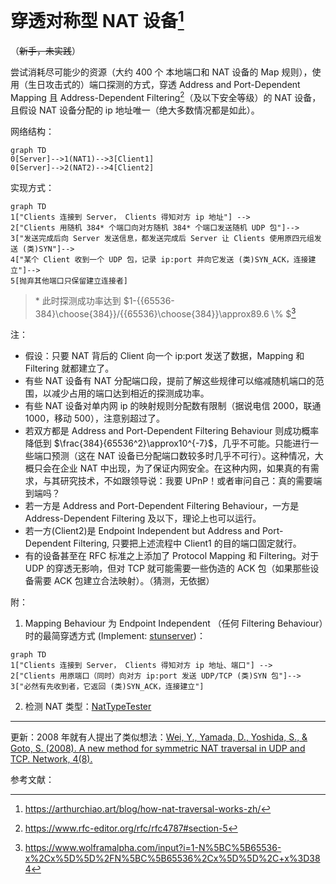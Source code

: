 

# 穿透对称型 NAT 设备[^1]

（~~新手，未实践~~）

尝试消耗尽可能少的资源（大约 400 个 本地端口和 NAT 设备的 Map 规则），使用（生日攻击式的）端口探测的方式，穿透 Address and Port-Dependent Mapping 且 Address-Dependent Filtering[^2]（及以下安全等级）的 NAT 设备，且假设 NAT 设备分配的 ip 地址唯一（绝大多数情况都是如此）。

网络结构：

```mermaid
graph TD
0[Server]-->1(NAT1)-->3[Client1]
0[Server]-->2(NAT2)-->4[Client2]
```

实现方式：

```mermaid
graph TD
1["Clients 连接到 Server， Clients 得知对方 ip 地址"] -->
2["Clients 用随机 384* 个端口向对方随机 384* 个端口发送随机 UDP 包"]-->
3["发送完成后向 Server 发送信息，都发送完成后 Server 让 Clients 使用原四元组发送 (类)SYN"]-->
4["某个 Client 收到一个 UDP 包，记录 ip:port 并向它发送 (类)SYN_ACK，连接建立"]-->
5[抛弃其他端口只保留建立连接者]
```

> \* 此时探测成功率达到 $1-{{65536-384}\choose{384}}/{{65536}\choose{384}}\approx89.6 \\% $[^3]

注：

- 假设：只要 NAT 背后的 Client 向一个 ip:port 发送了数据，Mapping 和 Filtering 就都建立了。
- 有些 NAT 设备有 NAT 分配端口段，提前了解这些规律可以缩减随机端口的范围，以减少占用的端口达到相近的探测成功率。
- 有些 NAT 设备对单内网 ip 的映射规则分配数有限制（据说电信 2000，联通 1000，移动 500），注意别超过了。
- 若双方都是 Address and Port-Dependent Filtering Behaviour 则成功概率降低到 $\frac{384}{65536^2}\approx10^{-7}$，几乎不可能。只能进行一些端口预测（这在 NAT 设备已分配端口数较多时几乎不可行）。这种情况，大概只会在企业 NAT 中出现，为了保证内网安全。在这种内网，如果真的有需求，与其研究技术，不如跟领导说：我要 UPnP！或者审问自己：真的需要端到端吗？
- 若一方是 Address and Port-Dependent Filtering Behaviour，一方是 Address-Dependent Filtering 及以下，理论上也可以运行。
- 若一方(Client2)是 Endpoint Independent but Address and Port-Dependent Filtering, 只要把上述流程中 Client1 的目的端口固定就行。
- 有的设备甚至在 RFC 标准之上添加了 Protocol Mapping 和 Filtering。对于 UDP 的穿透无影响，但对 TCP 就可能需要一些伪造的 ACK 包（如果那些设备需要 ACK 包建立合法映射）。（猜测，无依据）


附：
1. Mapping Behaviour 为 Endpoint Independent （任何 Filtering Behaviour）时的最简穿透方式 (Implement: [stunserver](https://github.com/jselbie/stunserver))：

```mermaid
graph TD
1["Clients 连接到 Server， Clients 得知对方 ip 地址、端口"] -->
2["Clients 用原端口（同时）向对方 ip:port 发送 UDP/TCP (类)SYN 包"]-->
3["必然有先收到者，它返回 (类)SYN_ACK，连接建立"]
```

2. 检测 NAT 类型：[NatTypeTester](https://github.com/HMBSbige/NatTypeTester)

-----
更新：2008 年就有人提出了类似想法：[Wei, Y., Yamada, D., Yoshida, S., & Goto, S. (2008). A new method for symmetric NAT traversal in UDP and TCP. Network, 4(8).](https://www.researchgate.net/profile/Yuan-Wei-24/publication/228411948_A_New_Method_for_Symmetric_NAT_Traversal_in_UDP_and_TCP/links/00b49534cb243e3062000000/A-New-Method-for-Symmetric-NAT-Traversal-in-UDP-and-TCP.pdf)

参考文献：

[^1]:https://arthurchiao.art/blog/how-nat-traversal-works-zh/
[^2]:https://www.rfc-editor.org/rfc/rfc4787#section-5
[^3]:https://www.wolframalpha.com/input?i=1-N%5BC%5B65536-x%2Cx%5D%5D%2FN%5BC%5B65536%2Cx%5D%5D%2C+x%3D384
